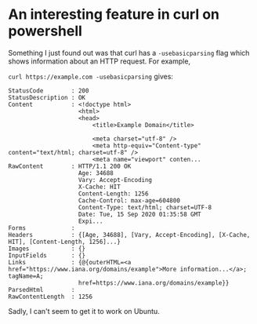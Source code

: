 # An interesting feature in curl on powershell

Something I just found out was that curl has a `-usebasicparsing` flag which shows information about an HTTP request. For example,

`curl https://example.com -usebasicparsing` gives:

```
StatusCode        : 200
StatusDescription : OK
Content           : <!doctype html>
                    <html>
                    <head>
                        <title>Example Domain</title>

                        <meta charset="utf-8" />
                        <meta http-equiv="Content-type" content="text/html; charset=utf-8" />
                        <meta name="viewport" conten...
RawContent        : HTTP/1.1 200 OK
                    Age: 34688
                    Vary: Accept-Encoding
                    X-Cache: HIT
                    Content-Length: 1256
                    Cache-Control: max-age=604800
                    Content-Type: text/html; charset=UTF-8
                    Date: Tue, 15 Sep 2020 01:35:58 GMT
                    Expi...
Forms             :
Headers           : {[Age, 34688], [Vary, Accept-Encoding], [X-Cache, HIT], [Content-Length, 1256]...}
Images            : {}
InputFields       : {}
Links             : {@{outerHTML=<a href="https://www.iana.org/domains/example">More information...</a>; tagName=A;
                    href=https://www.iana.org/domains/example}}
ParsedHtml        :
RawContentLength  : 1256
```

Sadly, I can't seem to get it to work on Ubuntu.
